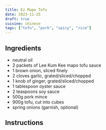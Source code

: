 ```yaml
---
title: Ez Mapo Tofu
date: 2023-11-25
draft: true
cuisine: chinese
tags: ["tofu", "pork", "spicy", "rice"]
---
```


## Ingredients
- neutral oil
- 2 packets of Lee Kum Kee mapo tofu sauce
- 1 brown onion, sliced finely
- 2 cloves garlic, grated/sliced/chopped
- 1 knob of ginger, grated/sliced/chopped
- 1 tablespoon oyster sauce
- 2 teaspoons soy sauce
- 500g pork mince
- 900g tofu, cut into cubes
- spring onions (garnish, optional)

## Instructions

